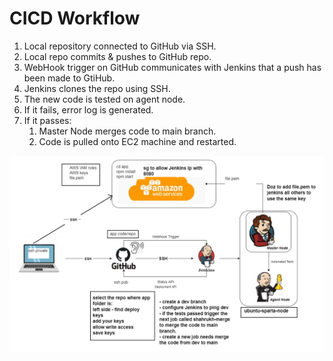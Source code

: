 # CICD Workflow

1. Local repository connected to GitHub via SSH.
2. Local repo commits & pushes to GitHub repo.
3. WebHook trigger on GitHub communicates with Jenkins that a push has been made to GtiHub.
4. Jenkins clones the repo using SSH.
5. The new code is tested on agent node.
6. If it fails, error log is generated.
7. If it passes:
   1. Master Node merges code to main branch.
   2. Code is pulled onto EC2 machine and restarted.


![img.png](images/cicd/image.png)